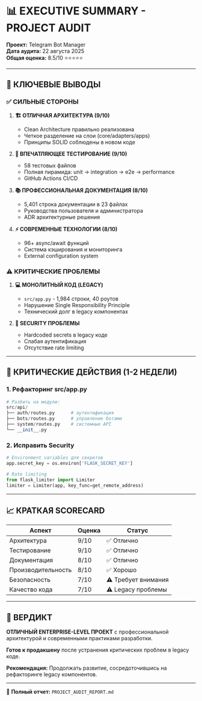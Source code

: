 # 📊 EXECUTIVE SUMMARY - PROJECT AUDIT

**Проект:** Telegram Bot Manager  
**Дата аудита:** 22 августа 2025  
**Общая оценка:** 8.5/10 ⭐⭐⭐⭐⭐

---

## 🎯 КЛЮЧЕВЫЕ ВЫВОДЫ

### ✅ **СИЛЬНЫЕ СТОРОНЫ**

1. **🏗️ ОТЛИЧНАЯ АРХИТЕКТУРА (9/10)**
   - Clean Architecture правильно реализована
   - Четкое разделение на слои (core/adapters/apps)
   - Принципы SOLID соблюдены в новом коде

2. **🧪 ВПЕЧАТЛЯЮЩЕЕ ТЕСТИРОВАНИЕ (9/10)**
   - 58 тестовых файлов
   - Полная пирамида: unit → integration → e2e → performance
   - GitHub Actions CI/CD

3. **📚 ПРОФЕССИОНАЛЬНАЯ ДОКУМЕНТАЦИЯ (8/10)**
   - 5,401 строка документации в 23 файлах
   - Руководства пользователя и администратора
   - ADR архитектурные решения

4. **⚡ СОВРЕМЕННЫЕ ТЕХНОЛОГИИ (8/10)**
   - 96+ async/await функций
   - Система кэширования и мониторинга
   - External configuration system

### ⚠️ **КРИТИЧЕСКИЕ ПРОБЛЕМЫ**

1. **💻 МОНОЛИТНЫЙ КОД (LEGACY)**
   - `src/app.py` - 1,984 строки, 40 роутов
   - Нарушение Single Responsibility Principle
   - Технический долг в legacy компонентах

2. **🔐 SECURITY ПРОБЛЕМЫ**
   - Hardcoded secrets в legacy коде
   - Слабая аутентификация
   - Отсутствие rate limiting

---

## 🚨 КРИТИЧЕСКИЕ ДЕЙСТВИЯ (1-2 НЕДЕЛИ)

### 1. **Рефакторинг src/app.py**
```python
# Разбить на модули:
src/api/
├── auth/routes.py      # аутентификация  
├── bots/routes.py      # управление ботами
├── system/routes.py    # системные API
└── __init__.py
```

### 2. **Исправить Security**
```python
# Environment variables для секретов
app.secret_key = os.environ['FLASK_SECRET_KEY']

# Rate limiting
from flask_limiter import Limiter
limiter = Limiter(app, key_func=get_remote_address)
```

---

## 📈 КРАТКАЯ SCORECARD

| Аспект | Оценка | Статус |
|--------|--------|--------|
| Архитектура | 9/10 | ✅ Отлично |
| Тестирование | 9/10 | ✅ Отлично |
| Документация | 8/10 | ✅ Отлично |
| Производительность | 8/10 | ✅ Хорошо |
| Безопасность | 7/10 | ⚠️ Требует внимания |
| Качество кода | 7/10 | ⚠️ Legacy проблемы |

---

## 🎯 ВЕРДИКТ

**ОТЛИЧНЫЙ ENTERPRISE-LEVEL ПРОЕКТ** с профессиональной архитектурой и современными практиками разработки.

**Готов к продакшену** после устранения критических проблем в legacy коде.

**Рекомендация:** Продолжать развитие, сосредоточившись на рефакторинге legacy компонентов.

---

📄 **Полный отчет:** `PROJECT_AUDIT_REPORT.md`






